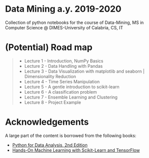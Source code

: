 # Data Mining a.y. 2019-2020
Collection of python notebooks for the course of Data-Mining,
MS in Computer Science @ DIMES-University of Calabria, CS, IT

# (Potential) Road map

> * Lecture 1 - Introduction, NumPy Basics
> * Lecture 2 - Data Handling with Pandas
> * Lecture 3 - Data Visualization with matplotlib and seaborn | Dimensionality Reduction
> * Lecture 4 - Time Series Manipulation
> * Lecture 5 - A gentle introduction to scikit-learn 
> * Lecture 6 - A classification problem
> * Lecture 7 - Ensemble Learning and Clustering
> * Lecture 8 - Project Example
    


# Acknowledgements
A large part of the content is borrowed from the following books:

* [Python for Data Analysis, 2nd Edition](https://www.programmer-books.com/wp-content/uploads/2019/04/Python-for-Data-Analysis-2nd-Edition.pdf)
* [Hands-On Machine Learning with Scikit-Learn and TensorFlow](http://shop.oreilly.com/product/0636920052289.do)

